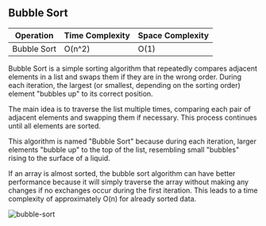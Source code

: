 ## Bubble Sort

| Operation      | Time Complexity | Space Complexity |
|----------------|-----------------|------------------|
| Bubble Sort    |  O(n^2)         | O(1)             |



Bubble Sort is a simple sorting algorithm that repeatedly compares adjacent elements in a list and swaps them if they are in the wrong order. During each iteration, the largest (or smallest, depending on the sorting order) element "bubbles up" to its correct position.

The main idea is to traverse the list multiple times, comparing each pair of adjacent elements and swapping them if necessary. This process continues until all elements are sorted.

This algorithm is named "Bubble Sort" because during each iteration, larger elements "bubble up" to the top of the list, resembling small "bubbles" rising to the surface of a liquid.

If an array is almost sorted, the bubble sort algorithm can have better performance because it will simply traverse the array without making any changes if no exchanges occur during the first iteration. This leads to a time complexity of approximately O(n) for already sorted data.


![bubble-sort](https://github.com/neskor-b/Algoritms-and-data-structure/assets/89013557/e25f9e87-b5d5-4a30-8c61-2ab3348ebf15)



